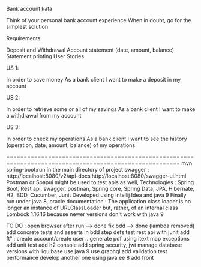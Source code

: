 Bank account kata

Think of your personal bank account experience When in doubt, go for the simplest solution

Requirements

Deposit and Withdrawal
Account statement (date, amount, balance)
Statement printing
User Stories

US 1:

In order to save money
As a bank client
I want to make a deposit in my account

US 2:

In order to retrieve some or all of my savings
As a bank client
I want to make a withdrawal from my account

US 3:

In order to check my operations
As a bank client
I want to see the history (operation, date, amount, balance) of my operations

========================================================================================================
mvn spring-boot:run in the main directory of project
swagger : http://localhost:8080/v2/api-docs
    http://localhost:8080/swagger-ui.html
Postman or Soapui might be used to test apis as well,
Technologies : Spring Boot, Rest api, swagger, postman, Spring core, Spring Data, JPA, Hibernate, H2, BDD, Cucumber, Junit
Developed using Intellij Idea and java 9
Finally run under java 8, oracle documentation : The application class loader is no longer an instance of URLClassLoader but, rather, of an internal class
Lombock 1.16.16 because newer versions don't work with java 9

TO DO : open browser after run --> done
        fix bdd --> done (lambda removed)
        add concrete tests and asserts in bdd step defs
        test rest api with junit
        add ft° : create account/create user ..
        generate pdf using itext
        map exceptions
        add unit test
        add h2 console
        add spring security, jwt
        manage database versions with liquibase
        use java 9
        use graphql
        add validation
        test performance
        develop another one using java ee 8
        add front